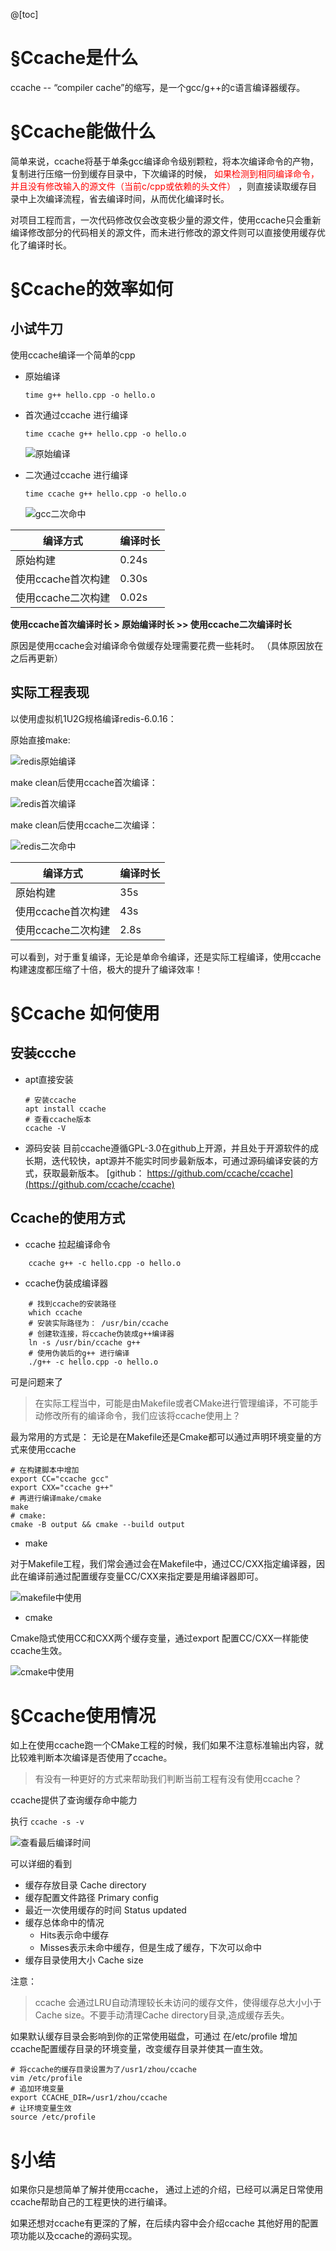 
@[toc]

# §Ccache是什么
   ccache -- “compiler cache”的缩写，是一个gcc/g++的c语言编译器缓存。
# §Ccache能做什么
   简单来说，ccache将基于单条gcc编译命令级别颗粒，将本次编译命令的产物，复制进行压缩一份到缓存目录中，下次编译的时候， <font color='red'>如果检测到相同编译命令，并且没有修改输入的源文件（当前c/cpp或依赖的头文件） </font>，则直接读取缓存目录中上次编译流程，省去编译时间，从而优化编译时长。

 对项目工程而言，一次代码修改仅会改变极少量的源文件，使用ccache只会重新编译修改部分的代码相关的源文件，而未进行修改的源文件则可以直接使用缓存优化了编译时长。
# §Ccache的效率如何
## 小试牛刀
  
使用ccache编译一个简单的cpp

- 原始编译
    ```
    time g++ hello.cpp -o hello.o
    ```
- 首次通过ccache 进行编译
  
    `time ccache g++ hello.cpp -o hello.o`

    ![原始编译](./pic/1-%E5%85%A5%E9%97%A8%E4%BD%BF%E7%94%A8/%E5%8E%9F%E5%A7%8B%E7%BC%96%E8%AF%91gcc.jpg)


- 二次通过ccache 进行编译
  
    `time ccache g++ hello.cpp -o hello.o`

    ![gcc二次命中](./pic/1-%E5%85%A5%E9%97%A8%E4%BD%BF%E7%94%A8/gcc%E4%BA%8C%E6%AC%A1%E5%91%BD%E4%B8%AD.jpg)

|编译方式     | 编译时长|
|-------- | -----|
|原始构建  | 0.24s|
|使用ccache首次构建  | 0.30s|
|使用ccache二次构建  | 0.02s|


**使用ccache首次编译时长 > 原始编译时长 >> 使用ccache二次编译时长**

原因是使用ccache会对编译命令做缓存处理需要花费一些耗时。
（具体原因放在之后再更新）
## 实际工程表现
以使用虚拟机1U2G规格编译redis-6.0.16：

原始直接make: 

![redis原始编译](./pic/1-%E5%85%A5%E9%97%A8%E4%BD%BF%E7%94%A8/redis%E5%8E%9F%E5%A7%8B%E7%BC%96%E8%AF%91.jpg)

make clean后使用ccache首次编译：

![redis首次编译](./pic/1-%E5%85%A5%E9%97%A8%E4%BD%BF%E7%94%A8/redis%E9%A6%96%E6%AC%A1%E7%BC%96%E8%AF%91.jpg)

make clean后使用ccache二次编译：

![redis二次命中](./pic/1-%E5%85%A5%E9%97%A8%E4%BD%BF%E7%94%A8/redis%E4%BA%8C%E6%AC%A1%E5%91%BD%E4%B8%AD.jpg)

编译方式     | 编译时长
-------- | -----
原始构建  | 35s
使用ccache首次构建  | 43s
使用ccache二次构建  | 2.8s

可以看到，对于重复编译，无论是单命令编译，还是实际工程编译，使用ccache构建速度都压缩了十倍，极大的提升了编译效率！
# §Ccache 如何使用
  ## 安装ccche
  * apt直接安装
    ```shell
    # 安装ccache
    apt install ccache
    # 查看ccache版本
    ccache -V 
    ```

  * 源码安装
  目前ccache遵循GPL-3.0在github上开源，并且处于开源软件的成长期，迭代较快，apt源并不能实时同步最新版本，可通过源码编译安装的方式，获取最新版本。
  	[github： https://github.com/ccache/ccache](https://github.com/ccache/ccache)


## Ccache的使用方式
* ccache 拉起编译命令
```shell
    ccache g++ -c hello.cpp -o hello.o
```
* ccache伪装成编译器
```shell
    # 找到ccache的安装路径
    which ccache 
    # 安装实际路径为： /usr/bin/ccache 
    # 创建软连接，将ccache伪装成g++编译器
    ln -s /usr/bin/ccache g++
    # 使用伪装后的g++ 进行编译
    ./g++ -c hello.cpp -o hello.o
```
可是问题来了
>在实际工程当中，可能是由Makefile或者CMake进行管理编译，不可能手动修改所有的编译命令，我们应该将ccache使用上？ 
 
最为常用的方式是：
无论是在Makefile还是Cmake都可以通过声明环境变量的方式来使用ccache

```shell
# 在构建脚本中增加
export CC="ccache gcc"
export CXX="ccache g++"
# 再进行编译make/cmake 
make 
# cmake: 
cmake -B output && cmake --build output
```
* make

对于Makefile工程，我们常会通过会在Makefile中，通过CC/CXX指定编译器，因此在编译前通过配置缓存变量CC/CXX来指定要是用编译器即可。

![makefile中使用](./pic/1-%E5%85%A5%E9%97%A8%E4%BD%BF%E7%94%A8/Makefile%E7%BC%96%E8%AF%91%E4%BD%9C%E4%B8%BACXX.jpg)

* cmake
  
 Cmake隐式使用CC和CXX两个缓存变量，通过export 配置CC/CXX一样能使ccache生效。

![cmake中使用](./pic/1-%E5%85%A5%E9%97%A8%E4%BD%BF%E7%94%A8/Cmake%E4%B8%AD%E4%BD%9C%E4%B8%BACXX.jpg)

# §Ccache使用情况
如上在使用ccache跑一个CMake工程的时候，我们如果不注意标准输出内容，就比较难判断本次编译是否使用了ccache。

> 有没有一种更好的方式来帮助我们判断当前工程有没有使用ccache？
 
ccache提供了查询缓存命中能力

执行 `ccache -s -v`

![查看最后编译时间](./pic/1-%E5%85%A5%E9%97%A8%E4%BD%BF%E7%94%A8/%E9%80%9A%E8%BF%87%E7%BB%9F%E8%AE%A1%E5%AE%9E%E9%99%85%E5%88%A4%E6%96%AD%E6%98%AF%E5%90%A6%E4%BD%BF%E7%94%A8ccacche.jpg)

可以详细的看到


* 缓存存放目录
Cache directory
* 缓存配置文件路径
Primary config
* 最近一次使用缓存的时间
Status updated
*  缓存总体命中的情况
 	- Hits表示命中缓存
 	- Misses表示未命中缓存，但是生成了缓存，下次可以命中
* 缓存目录使用大小
	Cache size

注意：
>ccache 会通过LRU自动清理较长未访问的缓存文件，使得缓存总大小小于Cache size。不要手动清理Cache directory目录,造成缓存丢失。


如果默认缓存目录会影响到你的正常使用磁盘，可通过 在/etc/profile 增加ccache配置缓存目录的环境变量，改变缓存目录并使其一直生效。
```shell
# 将ccache的缓存目录设置为了/usr1/zhou/ccache
vim /etc/profile
# 追加环境变量
export CCACHE_DIR=/usr1/zhou/ccache 
# 让环境变量生效
source /etc/profile
```

# §小结
如果你只是想简单了解并使用ccache， 通过上述的介绍，已经可以满足日常使用ccache帮助自己的工程更快的进行编译。

如果还想对ccache有更深的了解，在后续内容中会介绍ccache 其他好用的配置项功能以及ccache的源码实现。